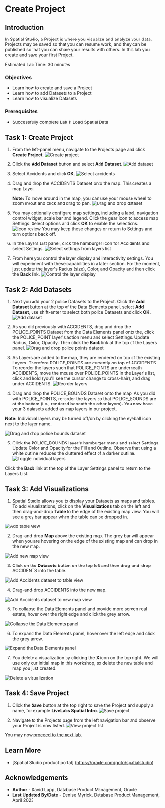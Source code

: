 # Create Project


## Introduction

In Spatial Studio, a Project is where you visualize and analyze your data. Projects may be saved so that you can resume work, and they can be published so that you can share your results with others.  In this lab you create and save your first Project. 

Estimated Lab Time: 30 minutes

### Objectives

* Learn how to create and save a Project
* Learn how to add Datasets to a Project
* Learn how to visualize Datasets

### Prerequisites

* Successfully complete Lab 1: Load Spatial Data

## Task 1: Create Project

1. From the left-panel menu, navigate to the Projects page and click **Create Project**.
![Create project](images/create-proj-1.png)

2. Click the **Add Dataset** button and select **Add Dataset**.
![Add dataset](images/create-proj-2.png)

3. Select Accidents and click **OK**.
![Select accidents](images/create-proj-3.png)

4. Drag and drop the ACCIDENTS Dataset onto the map. This creates a map Layer. 
   
   **Note:** To move around in the map, you can use your mouse wheel to zoom in/out and click and drag to pan.
![Drag and drop dataset](images/create-proj-4.png)

5. You may optionally configure map settings, including a label, navigation control widget, scale bar and legend. Click the gear icon to access map Settings. Select options and click **OK** to enable the selections.
  ![Icon review](images/create-proj-4-1.png)
  You may keep these changes or return to Settings and turn options back off.

6. In the Layers List panel, click the hamburger icon for Accidents and select Settings.
![Select settings from layers list](images/create-proj-5.png)

7. From here you control the layer display and interactivity settings. You will experiment with these capabilities in a later section. For the moment, just update the layer's Radius (size), Color, and Opacity and then click the **Back** link.
 ![Control the layer display](images/create-proj-6.png)

## Task 2: Add Datasets

1. Next you add your 2 police Datasets to the Project.  Click the **Add Dataset** button at the top of the Data Elements panel, select **Add Dataset**, use shift-enter to select both police Datasets and click **OK**.
 ![Add dataset](images/create-proj-7.png)

2. As you did previously with ACCIDENTS, drag and drop the POLICE\_POINTS Dataset from the Data Elements panel onto the, click the POLICE\_POINT layer's action menu and select Settings. Update Radius, Color, Opacity. Then click the **Back** link at the top of the Layers panel.
 ![Drag and drop police points dataset](images/create-proj-8.png)

3. As Layers are added to the map, they are rendered on top of the existing Layers. Therefore POLICE\_POINTS are currently on top of ACCIDENTS. To reorder  the layers such that POLICE\_POINTS are underneath ACCIDENTS, move the mouse over POLICE\_POINTS in the Layer's list, click and hold (you'll see the cursor change to cross-hair), and drag under ACCIDENTS. 
 ![Reorder layers](images/create-proj-9.png)
 
4. Drag and drop the POLICE\_BOUNDS Dataset onto the map. As you did with POLICE\_POINTS, re-order the layers so that POLICE\_BOUNDS are at the bottom (i.e., rendered beneath the other layers). You now have your 3 datasets added as map layers in our project.

  **Note:** Individual layers may be turned off/on by clicking the eyeball icon next to the layer name.
  
 ![Drag and drop police bounds dataset](images/create-proj-10.png)  

5. Click the POLICE\_BOUNDS layer's hamburger menu and select Settings. Update Color and Opacity for the Fill and Outline. Observe that using a white outline reduces the cluttered effect of a darker outline.
 ![Toggle individual layers](images/create-proj-11.png)   

 Click the **Back** link at the top of the Layer Settings panel to return to the Layers List.


## Task 3: Add Visualizations

1. Spatial Studio allows you to display your Datasets as maps and tables. To add visualizations, click on the **Visualizations** tab on the left and then drag-and-drop **Table** to the edge of the existing map view. You will see a grey bar appear when the table can be dropped in.

 ![Add table view](images/add-viz-1.png)   

2. Drag-and-drop **Map** above the existing map. The grey bar will appear when you are hovering on the edge of the existing map and can drop in the new map.

 ![Add new map view](images/add-viz-2.png)   


3. Click on the **Datasets** button on the top left and then drag-and-drop ACCIDENTS into the table.

 ![Add Accidents dataset to table view](images/add-viz-3.png)   

4. Drag-and-drop ACCIDENTS into the new map.

 ![Add Accidents dataset to new map view](images/add-viz-4.png)   

5. To collapse the Data Elements panel and provide more screen real estate, hover over the right edge and click the grey arrow.

 ![Collapse the Data Elements panel](images/add-viz-5.png)    

6. To expand the Data Elements panel, hover over the left edge and click the grey arrow.

 ![Expand the Data Elements panel](images/add-viz-6.png)    

7. You delete a visualization by clicking the **X** icon on the top right. We will use only our initial map in this workshop, so delete the new table and map you just created.

 ![Delete a visualization](images/add-viz-7.png)  

## Task 4: Save Project 
    
1. Click the **Save** button at the top right to save the Project and supply a name, for example **LiveLabs Spatial Intro**.
 ![Save project](images/create-proj-12.png)

2. Navigate to the Projects page from the left navigation bar and observe your Project is now listed.
 ![View project list](images/create-proj-13.png)

You may now [proceed to the next lab](#next).

## Learn More
* [Spatial Studio product portal] (https://oracle.com/goto/spatialstudio)

## Acknowledgements
* **Author** - David Lapp, Database Product Management, Oracle
* **Last Updated By/Date**  - Denise Myrick, Database Product Management, April 2023
